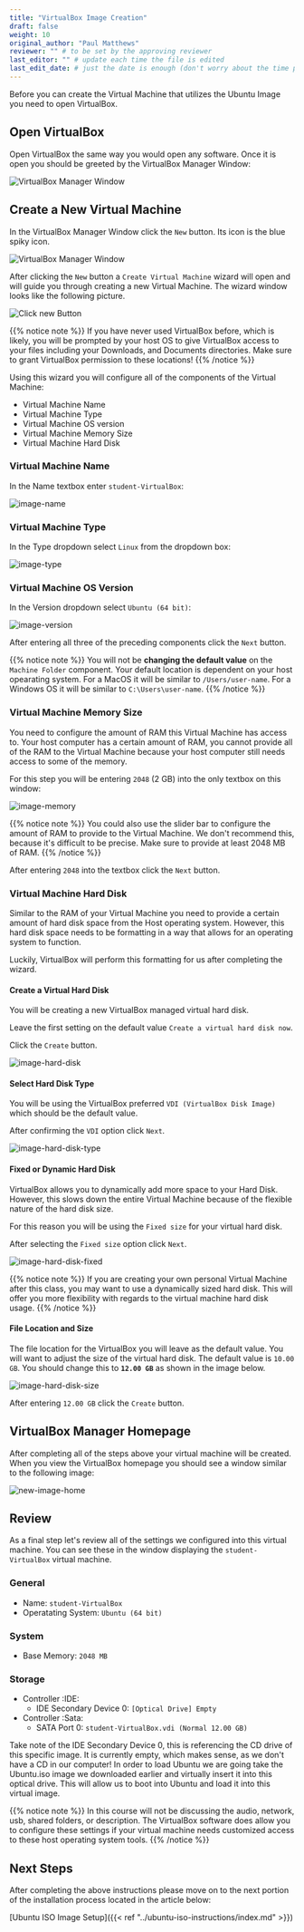 ```yaml
---
title: "VirtualBox Image Creation"
draft: false
weight: 10
original_author: "Paul Matthews" 
reviewer: "" # to be set by the approving reviewer
last_editor: "" # update each time the file is edited
last_edit_date: # just the date is enough (don't worry about the time portion)
---
```


Before you can create the Virtual Machine that utilizes the Ubuntu Image you need to open VirtualBox.

## Open VirtualBox

Open VirtualBox the same way you would open any software. Once it is open you should be greeted by the VirtualBox Manager Window:

![VirtualBox Manager Window](pictures/virtualbox-home.png?classes=border)

## Create a New Virtual Machine

In the VirtualBox Manager Window click the `New` button. Its icon is the blue spiky icon.

![VirtualBox Manager Window](pictures/virtualbox-home.png?classes=border)

After clicking the `New` button a `Create Virtual Machine` wizard will open and will guide you through creating a new Virtual Machine. The wizard window looks like the following picture.

![Click new Button](pictures/click-new-button.png?classes=border)

{{% notice note %}}
If you have never used VirtualBox before, which is likely, you will be prompted by your host OS to give VirtualBox access to your files including your Downloads, and Documents directories.
Make sure to grant VirtualBox permission to these locations!
{{% /notice %}}

Using this wizard you will configure all of the components of the Virtual Machine:

- Virtual Machine Name
- Virtual Machine Type
- Virtual Machine OS version
- Virtual Machine Memory Size
- Virtual Machine Hard Disk

### Virtual Machine Name

In the Name textbox enter `student-VirtualBox`:

![image-name](pictures/image-name.png?classes=border)

### Virtual Machine Type

In the Type dropdown select `Linux` from the dropdown box:

![image-type](pictures/image-type.png?classes=border)

### Virtual Machine OS Version

In the Version dropdown select `Ubuntu (64 bit)`:

![image-version](pictures/image-version.png?classes=border)

After entering all three of the preceding components click the `Next` button.

{{% notice note %}}
You will not be **changing the default value** on the `Machine Folder` component. Your default location is dependent on your host opearating system. For a MacOS it will be similar to `/Users/user-name`. For a Windows OS it will be similar to `C:\Users\user-name`.
{{% /notice %}}


### Virtual Machine Memory Size

You need to configure the amount of RAM this Virtual Machine has access to. Your host computer has a certain amount of RAM, you cannot provide all of the RAM to the Virtual Machine because your host computer still needs access to some of the memory.

For this step you will be entering `2048` (2 GB) into the only textbox on this window:

![image-memory](pictures/image-memory.png?classes=border)

{{% notice note %}}
You could also use the slider bar to configure the amount of RAM to provide to the Virtual Machine. We don't recommend this, because it's difficult to be precise. Make sure to provide at least 2048 MB of RAM.
{{% /notice %}}

After entering `2048` into the textbox click the `Next` button.

### Virtual Machine Hard Disk

Similar to the RAM of your Virtual Machine you need to provide a certain amount of hard disk space from the Host operating system. However, this hard disk space needs to be formatting in a way that allows for an operating system to function.

Luckily, VirtualBox will perform this formatting for us after completing the wizard.

#### Create a Virtual Hard Disk

You will be creating a new VirtualBox managed virtual hard disk.

Leave the first setting on the default value `Create a virtual hard disk now`.

Click the `Create` button.

![image-hard-disk](pictures/image-hard-disk.png?classes=border)


#### Select Hard Disk Type

You will be using the VirtualBox preferred `VDI (VirtualBox Disk Image)` which should be the default value.

After confirming the `VDI` option click `Next`.

![image-hard-disk-type](pictures/image-hard-disk-type.png?classes=border)

#### Fixed or Dynamic Hard Disk

VirtualBox allows you to dynamically add more space to your Hard Disk. However, this slows down the entire Virtual Machine because of the flexible nature of the hard disk size.

For this reason you will be using the `Fixed size` for your virtual hard disk.

After selecting the `Fixed size` option click `Next`.

![image-hard-disk-fixed](pictures/image-hard-disk-fixed.png?classes=border)

{{% notice note %}}
If you are creating your own personal Virtual Machine after this class, you may want to use a dynamically sized hard disk. This will offer you more flexibility with regards to the virtual machine hard disk usage.
{{% /notice %}}

#### File Location and Size

The file location for the VirtualBox you will leave as the default value. You will want to adjust the size of the virtual hard disk. The default value is `10.00 GB`. You should change this to **`12.00 GB`** as shown in the image below.

![image-hard-disk-size](pictures/image-disk-size.png?classes=border)

After entering `12.00 GB` click the `Create` button.

## VirtualBox Manager Homepage

After completing all of the steps above your virtual machine will be created. When you view the VirtualBox homepage you should see a window similar to the following image:

![new-image-home](pictures/new-image-home.png?classes=border)


## Review

As a final step let's review all of the settings we configured into this virtual machine. You can see these in the window displaying the `student-VirtualBox` virtual machine.

### General

- Name: `student-VirtualBox`
- Operatating System: `Ubuntu (64 bit)`

### System

- Base Memory: `2048 MB`

### Storage

- Controller :IDE:
  - IDE Secondary Device 0: `[Optical Drive] Empty`
- Controller :Sata: 
  - SATA Port 0: `student-VirtualBox.vdi (Normal 12.00 GB)`

Take note of the IDE Secondary Device 0, this is referencing the CD drive of this specific image. It is currently empty, which makes sense, as we don't have a CD in our computer! In order to load Ubuntu we are going take the Ubuntu.iso image we downloaded earlier and virtually insert it into this optical drive. This will allow us to boot into Ubuntu and load it into this virtual image.

{{% notice note %}}
In this course will not be discussing the audio, network, usb, shared folders, or description. The VirtualBox software does allow you to configure these settings if your virtual machine needs customized access to these host operating system tools.
{{% /notice %}}

## Next Steps

After completing the above instructions please move on to the next portion of the installation process located in the article below:

[Ubuntu ISO Image Setup]({{< ref "../ubuntu-iso-instructions/index.md" >}})